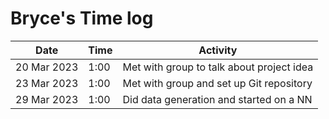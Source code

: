 # Bryce's Time log

| Date | Time | Activity |
---|---|---
20 Mar 2023 | 1:00 | Met with group to talk about project idea
23 Mar 2023 | 1:00 | Met with group and set up Git repository
29 Mar 2023 | 1:00 | Did data generation and started on a NN